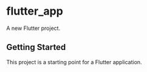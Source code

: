 # flutter_app

A new Flutter project.

## Getting Started

This project is a starting point for a Flutter application.
